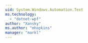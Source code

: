```yaml
---
uid: System.Windows.Automation.Text
ms.technology: 
  - "dotnet-wpf"
author: "Xansky"
ms.author: "mhopkins"
manager: "markl"
---
```

